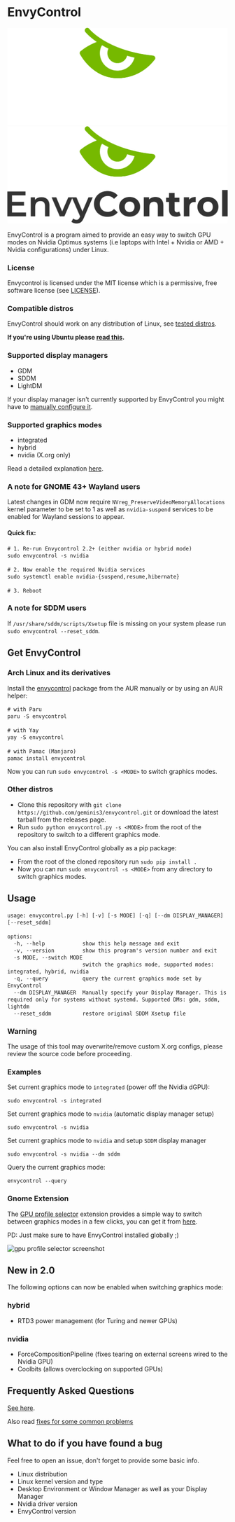 # EnvyControl

![EnvyControl logo](./logos/dark.png#gh-dark-mode-only)
![EnvyControl logo](./logos/light.png#gh-light-mode-only)

EnvyControl is a program aimed to provide an easy way to switch GPU modes on Nvidia Optimus systems (i.e laptops with Intel + Nvidia or AMD + Nvidia configurations) under Linux.

### License

Envycontrol is licensed under the MIT license which is a permissive, free software license (see [LICENSE](https://github.com/geminis3/envycontrol/blob/main/LICENSE)).

### Compatible distros

EnvyControl should work on any distribution of Linux, see [tested distros](https://github.com/geminis3/envycontrol/wiki/Frequently-Asked-Questions#tested-distros).

**If you're using Ubuntu please [read this](https://github.com/geminis3/envycontrol/wiki/Frequently-Asked-Questions#a-note-for-ubuntu-users).**

### Supported display managers 

- GDM
- SDDM
- LightDM

If your display manager isn't currently supported by EnvyControl you might have to [manually configure it](https://github.com/geminis3/envycontrol/wiki/Frequently-Asked-Questions#what-to-do-if-my-display-manager-is-not-supported).

### Supported graphics modes

- integrated
- hybrid
- nvidia (X.org only)

Read a detailed explanation [here](https://github.com/geminis3/envycontrol/wiki/Frequently-Asked-Questions#graphics-modes-explained).

### A note for GNOME 43+ Wayland users

Latest changes in GDM now require `NVreg_PreserveVideoMemoryAllocations` kernel parameter to be set to 1 as well as `nvidia-suspend` services to be enabled for Wayland sessions to appear.

#### Quick fix:

```
# 1. Re-run Envycontrol 2.2+ (either nvidia or hybrid mode)
sudo envycontrol -s nvidia

# 2. Now enable the required Nvidia services
sudo systemctl enable nvidia-{suspend,resume,hibernate}

# 3. Reboot
```


### A note for SDDM users

If `/usr/share/sddm/scripts/Xsetup` file is missing on your system please run `sudo envycontrol --reset_sddm`.

## Get EnvyControl

### Arch Linux and its derivatives

Install the [envycontrol](https://aur.archlinux.org/packages/envycontrol/) package from the AUR manually or by using an AUR helper:

```
# with Paru
paru -S envycontrol

# with Yay
yay -S envycontrol

# with Pamac (Manjaro)
pamac install envycontrol
```

Now you can run `sudo envycontrol -s <MODE>` to switch graphics modes.

### Other distros

- Clone this repository with `git clone https://github.com/geminis3/envycontrol.git` or download the latest tarball from the releases page.
- Run `sudo python envycontrol.py -s <MODE>` from the root of the repository to switch to a different graphics mode. 
 
You can also install EnvyControl globally as a pip package:

- From the root of the cloned repository run `sudo pip install .`
- Now you can run `sudo envycontrol -s <MODE>` from any directory to switch graphics modes.

## Usage

```
usage: envycontrol.py [-h] [-v] [-s MODE] [-q] [--dm DISPLAY_MANAGER] [--reset_sddm]

options:
  -h, --help            show this help message and exit
  -v, --version         show this program's version number and exit
  -s MODE, --switch MODE
                        switch the graphics mode, supported modes: integrated, hybrid, nvidia
  -q, --query           query the current graphics mode set by EnvyControl
  --dm DISPLAY_MANAGER  Manually specify your Display Manager. This is required only for systems without systemd. Supported DMs: gdm, sddm, lightdm
  --reset_sddm          restore original SDDM Xsetup file
```
### Warning

The usage of this tool may overwrite/remove custom X.org configs, please review the source code before proceeding.

### Examples

Set current graphics mode to `integrated` (power off the Nvidia dGPU):

```
sudo envycontrol -s integrated
```

Set current graphics mode to `nvidia` (automatic display manager setup)

```
sudo envycontrol -s nvidia
```

Set current graphics mode to `nvidia` and setup `SDDM` display manager

```
sudo envycontrol -s nvidia --dm sddm
```

Query the current graphics mode:

```
envycontrol --query
```

### Gnome Extension

The [GPU profile selector](https://github.com/LorenzoMorelli/GPU_profile_selector) extension provides a simple way to switch between graphics modes in a few clicks, you can get it from [here](https://extensions.gnome.org/extension/5009/gpu-profile-selector/).

PD: Just make sure to have EnvyControl installed globally ;)

![gpu profile selector screenshot](https://github.com/LorenzoMorelli/GPU_profile_selector/raw/main/img/extension_screenshot.png)

## New in 2.0

The following options can now be enabled when switching graphics mode:

### hybrid

- RTD3 power management (for Turing and newer GPUs)

### nvidia

- ForceCompositionPipeline (fixes tearing on external screens wired to the Nvidia GPU)
- Coolbits (allows overclocking on supported GPUs)

## Frequently Asked Questions

[See here](https://github.com/geminis3/envycontrol/wiki/Frequently-Asked-Questions).

Also read [fixes for some common problems](https://github.com/DaVikingMan/EnvyControl/wiki/Fixes-for-some-common-problems)

## What to do if you have found a bug

Feel free to open an issue, don't forget to provide some basic info.

- Linux distribution
- Linux kernel version and type
- Desktop Environment or Window Manager as well as your Display Manager
- Nvidia driver version
- EnvyControl version

